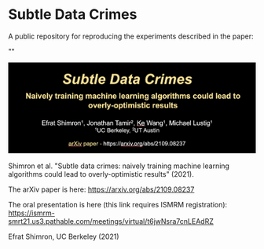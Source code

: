 # Subtle Data Crimes
A public repository for reproducing the experiments described in the paper:

""


![subtle_fig_1](logo_4github.png)


Shimron et al. "Subtle data crimes: naively training machine learning algorithms could lead to overly-optimistic results" (2021).

The arXiv paper is here: https://arxiv.org/abs/2109.08237

The oral presentation is here (this link requires ISMRM registration): https://ismrm-smrt21.us3.pathable.com/meetings/virtual/t6jwNsra7cnLEAdRZ

Efrat Shimron, UC Berkeley (2021)
